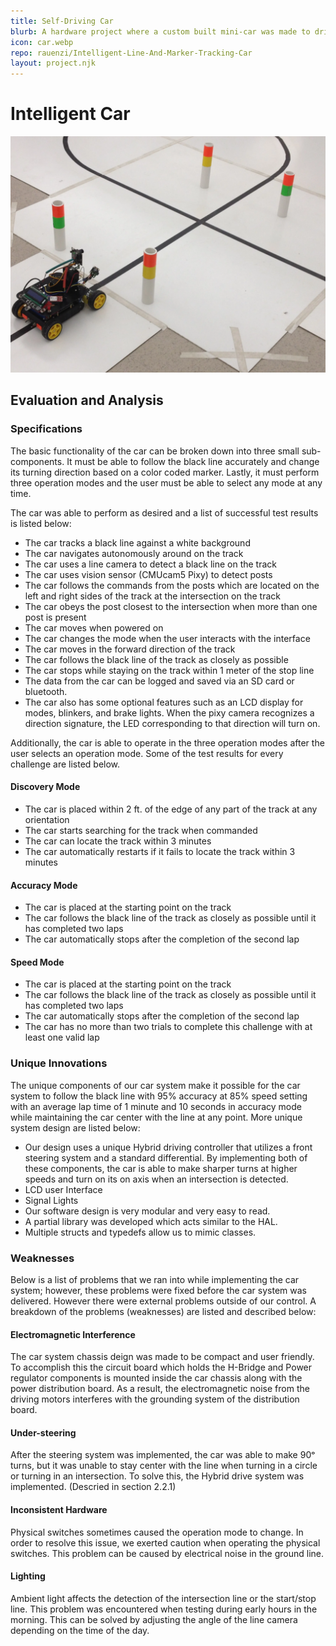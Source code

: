 ```yaml
---
title: Self-Driving Car
blurb: A hardware project where a custom built mini-car was made to drive itself on an unknown course.
icon: car.webp
repo: rauenzi/Intelligent-Line-And-Marker-Tracking-Car
layout: project.njk
---
```


# Intelligent Car

<img src="/assets/projects/images/car.webp" alt="Self-Driving Car" />

## Evaluation and Analysis
### Specifications

The basic functionality of the car can be broken down into three small sub-components. It must be able to follow the black line accurately and change its turning direction based on a color coded marker. Lastly, it must perform three operation modes and the user must be able to select any mode at any time.

The car was able to perform as desired and a list of successful test results is listed below:

 - The car tracks a black line against a white background
 - The car navigates autonomously around on the track 
 - The car uses a line camera to detect a black line on the track 
 - The car uses vision sensor (CMUcam5 Pixy) to detect posts 
 - The car follows the commands from the posts which are located on the left and right sides of the track at the intersection on the track 
 - The car obeys the post closest to the intersection when more than one post is present 
 - The car moves when powered on 
 - The car changes the mode when the user interacts with the interface 
 - The car moves in the forward direction of the track 
 - The car follows the black line of the track as closely as possible 
 - The car stops while staying on the track within 1 meter of the stop line 
 - The data from the car can be logged and saved via an SD card or bluetooth. 
 - The car also has some optional features such as an LCD display for modes, blinkers, and brake lights. When the pixy camera recognizes a direction signature, the LED corresponding to that direction will turn on.

Additionally, the car is able to operate in the three operation modes after the user selects an operation mode. Some of the test results for every challenge are listed below.
#### Discovery Mode
 - The car is placed within 2 ft. of the edge of any part of the track at any orientation 
 - The car starts searching for the track when commanded 
 - The car can locate the track within 3 minutes 
 - The car automatically restarts if it fails to locate the track within 3 minutes 

#### Accuracy Mode
 - The car is placed at the starting point on the track 
 - The car follows the black line of the track as closely as possible until it has completed two laps 
 - The car automatically stops after the completion of the second lap 

#### Speed Mode
 - The car is placed at the starting point on the track 
 - The car follows the black line of the track as closely as possible until it has completed two laps 
 - The car automatically stops after the completion of the second lap 
 - The car has no more than two trials to complete this challenge with at least one valid lap 

### Unique Innovations

The unique components of our car system make it possible for the car system to follow the black line with 95% accuracy at 85% speed setting with an average lap time of 1 minute and 10 seconds in accuracy mode while maintaining the car center with the line at any point. More unique system design are listed below:
 - Our design uses a unique Hybrid driving controller that utilizes a front steering system and a standard differential. By implementing both of these components, the car is able to make sharper turns at higher speeds and turn on its on axis when an intersection is detected.
 - LCD user Interface 
 - Signal Lights
 - Our software design is very modular and very easy to read.
 - A partial library was developed which acts similar to the HAL.
 - Multiple structs and typedefs allow us to mimic classes.

### Weaknesses

Below is a list of problems that we ran into while implementing the car system; however, these problems were fixed before the car system was delivered. However there were external problems outside of our control. A breakdown of the problems (weaknesses) are listed and described below:

#### Electromagnetic Interference
The car system chassis deign was made to be compact and user friendly. To accomplish this the circuit board which holds the H-Bridge and Power regulator components is mounted inside the car chassis along with the power distribution board.  As a result, the electromagnetic noise from the driving motors interferes with the grounding system of the distribution board.  

#### Under-steering
After the steering system was implemented, the car was able to make 90ᵒ turns, but it was unable to stay center with the line when turning in a circle or turning in an intersection. To solve this, the Hybrid drive system was implemented. (Descried in section 2.2.1) 

#### Inconsistent Hardware
Physical switches sometimes caused the operation mode to change. In order to resolve this issue, we exerted caution when operating the physical switches. This problem can be caused by electrical noise in the ground line.

#### Lighting
Ambient light affects the detection of the intersection line or the start/stop line. This problem was encountered when testing during early hours in the morning. This can be solved by adjusting the angle of the line camera depending on the time of the day. 
